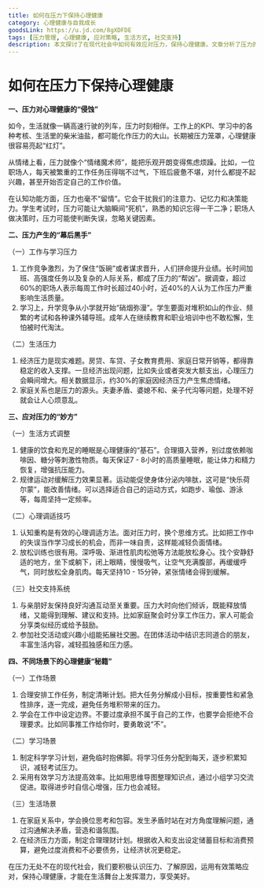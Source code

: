 ```yaml
---
title: 如何在压力下保持心理健康
category: 心理健康与自我成长
goodsLink: https://u.jd.com/8gXDFDE
tags: [压力管理, 心理健康, 应对策略, 生活方式, 社交支持]
description: 本文探讨了在现代社会中如何有效应对压力，保持心理健康。文章分析了压力的来源，提供了多种应对压力的方法，包括生活方式调整、心理调适技巧和建立社交支持系统，并针对不同场景（如工作、学习和生活中）给出了具体的心理健康维护秘籍。
---
```


# 如何在压力下保持心理健康

**一、压力对心理健康的“侵蚀”**

如今，生活就像一辆高速行驶的列车，压力时刻相伴。工作上的KPI、学习中的各种考核、生活里的柴米油盐，都可能化作压力的大山。长期被压力笼罩，心理健康很容易亮起“红灯”。

从情绪上看，压力就像个“情绪魔术师”，能把乐观开朗变得焦虑烦躁。比如，一位职场人，每天被繁重的工作任务压得喘不过气，下班后疲惫不堪，对什么都提不起兴趣，甚至开始否定自己的工作价值。

在认知功能方面，压力也毫不“留情”。它会干扰我们的注意力、记忆力和决策能力。学生考试时，压力可能让大脑瞬间“死机”，熟悉的知识忘得一干二净；职场人做决策时，压力可能使判断失误，忽略关键因素。

**二、压力产生的“幕后黑手”**

（一）工作与学习压力
1. 工作竞争激烈，为了保住“饭碗”或者谋求晋升，人们拼命提升业绩。长时间加班、高强度任务以及复杂的人际关系，都成了压力的“帮凶”。据调查，超过60%的职场人表示每周工作时长超过40小时，近40%的人认为工作压力严重影响生活质量。
2. 学习上，升学竞争从小学就开始“硝烟弥漫”。学生要面对堆积如山的作业、频繁的考试和各种课外辅导班。成年人在继续教育和职业培训中也不敢松懈，生怕被时代淘汰。

（二）生活压力
1. 经济压力是现实难题。房贷、车贷、子女教育费用、家庭日常开销等，都得靠稳定的收入支撑。一旦经济出现问题，比如失业或者突发大额支出，心理压力会瞬间增大。相关数据显示，约30%的家庭因经济压力产生焦虑情绪。
2. 家庭关系也是压力的源头。夫妻矛盾、婆媳不和、亲子代沟等问题，处理不好就会让人心烦意乱。

**三、应对压力的“妙方”**

（一）生活方式调整
1. 健康的饮食和充足的睡眠是心理健康的“基石”。合理摄入营养，别过度依赖咖啡因、糖分等刺激性物质。每天保证7 - 8小时的高质量睡眠，能让体力和精力恢复，增强抗压能力。
2. 规律运动对缓解压力效果显著。运动能促使身体分泌内啡肽，这可是“快乐荷尔蒙”，能改善情绪。可以选择适合自己的运动方式，如跑步、瑜伽、游泳等，每周坚持一定频率。

（二）心理调适技巧
1. 认知重构是有效的心理调适方法。面对压力时，换个思维方式。比如把工作中的失误当作学习成长的机会，而非一味自责，这样能减轻负面情绪。
2. 放松训练也很有用。深呼吸、渐进性肌肉松弛等方法能放松身心。找个安静舒适的地方，坐下或躺下，闭上眼睛，慢慢吸气，让空气充满腹部，再缓缓呼气，同时放松全身肌肉。每天坚持10 - 15分钟，紧张情绪会得到缓解。

（三）社交支持系统
1. 与亲朋好友保持良好沟通互动至关重要。压力大时向他们倾诉，既能释放情绪，又能得到理解、建议和支持。比如家庭聚会时分享工作压力，家人可能会分享类似经历或给予鼓励。
2. 参加社交活动或兴趣小组能拓展社交圈。在团体活动中结识志同道合的朋友，丰富生活内容，减轻孤独感和压力感。

**四、不同场景下的心理健康“秘籍”**

（一）工作场景
1. 合理安排工作任务，制定清晰计划。把大任务分解成小目标，按重要性和紧急性排序，逐一完成，避免任务堆积带来的压力。
2. 学会在工作中设定边界。不要过度承担不属于自己的工作，也要学会拒绝不合理要求。比如同事推工作给你时，要勇敢说“不”。

（二）学习场景
1. 制定科学学习计划，避免临时抱佛脚。将学习任务分配到每天，逐步积累知识，减轻考试压力。
2. 采用有效学习方法提高效率。比如用思维导图整理知识点，通过小组学习交流促进。取得进步时自信心增强，压力也会减轻。

（三）生活场景
1. 在家庭关系中，学会换位思考和包容。发生矛盾时站在对方角度理解问题，通过沟通解决矛盾，营造和谐氛围。
2. 在经济压力方面，制定合理理财计划。根据收入和支出设定储蓄目标和消费预算，避免过度消费和不必要债务，让经济状况更稳定。

在压力无处不在的现代社会，我们要积极认识压力、了解原因，运用有效策略应对，保持心理健康，才能在生活舞台上发挥潜力，享受美好。